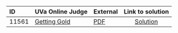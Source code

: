 | ID | UVa Online Judge | External | Link to solution |
|:---|:---|:---|:---:|
| 11561 | [Getting Gold](https://onlinejudge.org/index.php?option=com_onlinejudge&Itemid=8&category=667&page=show_problem&problem=2597) | [PDF](https://onlinejudge.org/external/115/11561.pdf) | [Solution](https://github.com/versenyi98/uva-solutions/tree/main/solutions/11561%20-%20Getting%20Gold)|
